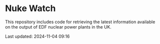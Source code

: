 # Nuke Watch

This repository includes code for retrieving the latest information available on the output of EDF nuclear power plants in the UK.

Last updated: 2024-11-04 09:16